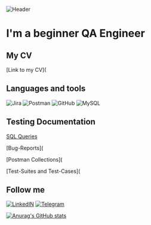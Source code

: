 ![Header](https://user-images.githubusercontent.com/113775068/194911002-d9a06bd2-1008-4bc6-9fab-d97f9a5cefbe.png)

# I'm a beginner QA Engineer

## My CV
[Link to my CV](

## Languages and tools
![Jira](https://img.shields.io/badge/-JIRA-090909?style=for-the-badge&logo=Jira&logoColor=0000FF)
![Postman](https://img.shields.io/badge/-Postman-090909?style=for-the-badge&logo=Postman&logoColor=FFA500)
![GitHub](https://img.shields.io/badge/-GITHUB-090909?style=for-the-badge&logo=GITHUB&logoColor=ADD8E6)
![MySQL](https://img.shields.io/badge/-MYSQL-090909?style=for-the-badge&logo=MYSQL&logoColor=0000FF)

## Testing Documentation
[SQL Queries](https://github.com/DashutaMD/MySQL_samples)

[Bug-Reports](

[Postman Collections](

[Test-Suites and Test-Cases](

## Follow me
[![LinkedIN](https://img.shields.io/badge/-LinkedIn-090909?style=for-the-badge&logo=LinkedIn&logoColor=0000FF)](https://www.linkedin.com/in/daria-mi)
[![Telegram](https://img.shields.io/badge/-Telegram-090909?style=for-the-badge&logo=Telegram&logoColor=0000FF)](https://t.me/DashutaMD)

[![Anurag's GitHub stats](https://github-readme-stats.vercel.app/api?username=DashutaMD&theme=dracula)](https://github.com/anuraghazra/github-readme-stats)
